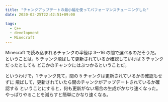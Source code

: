 ```yaml
---
title: "チャンクアップデートの最小幅を使ってパフォーマンスチューニングした"
date: 2020-02-25T22:42:51+09:00

tags:
  - C++
  - development
  - Minecraft
---
```


Minecraft で読み込まれるチャンクの半径は 3--16 の間で選べるのだそうだ。
ということは，5 チャンク飛ばして更新されているか確認していけば 3 チャンクだったとしても
どこかのチャンクにはぶつかるということだ。

というわけで，1 チャンク見て，間の 5 チャンクは更新されているかの確認もせずに
飛ばして，更新されていたら間のチャンクがアップデートされているか確認する
ということにすると，何も更新がない場合の生成がかなり速くなった。
やっぱりやることを減らすと簡単にかなり速くなる。
